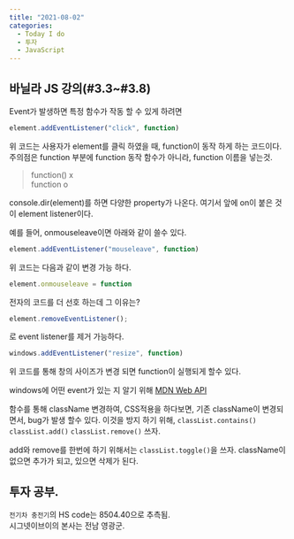 ```yaml
---
title: "2021-08-02"
categories:
  - Today I do
  - 투자
  - JavaScript
---
```


## 바닐라 JS 강의(#3.3~#3.8)

Event가 발생하면 특정 함수가 작동 할 수 있게 하려면

```javascript
element.addEventListener("click", function)
```

위 코드는 사용자가 element를 클릭 하였을 때, function이 동작 하게 하는 코드이다.<br>
주의점은 function 부분에 function 동작 함수가 아니라, function 이름을 넣는것.

> function() x<br>
> function o

console.dir(element)를 하면 다양한 property가 나온다. 여기서 앞에 on이 붙은 것이 element listener이다.

예를 들어, onmouseleave이면 아래와 같이 쓸수 있다.

```javascript
element.addEventListener("mouseleave", function)
```

위 코드는 다음과 같이 변경 가능 하다.

```javascript
element.onmouseleave = function
```

전자의 코드를 더 선호 하는데 그 이유는?

```javascript
element.removeEventListener();
```

로 event listener를 제거 가능하다.

```javascript
windows.addEventListener("resize", function)
```

위 코드를 통해 창의 사이즈가 변경 되면 function이 실행되게 할수 있다.

windows에 어떤 event가 있는 지 알기 위해 [MDN Web API](https://developer.mozilla.org/ko/docs/Web/API/window)

함수를 통해 className 변경하여, CSS적용을 하다보면, 기존 className이 변경되면서, bug가 발생 할수 있다.
이것을 방지 하기 위해, `classList.contains()` `classList.add()` `classList.remove()` 쓰자.

add와 remove를 한번에 하기 위해서는 `classList.toggle()`을 쓰자.
className이 없으면 추가가 되고, 있으면 삭제가 된다.

## 투자 공부.

`전기차 충전기`의 HS code는 8504.40으로 추측됨.<br>
시그넷이브이의 본사는 전남 영광군.
